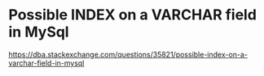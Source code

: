 # Possible INDEX on a VARCHAR field in MySql



https://dba.stackexchange.com/questions/35821/possible-index-on-a-varchar-field-in-mysql



